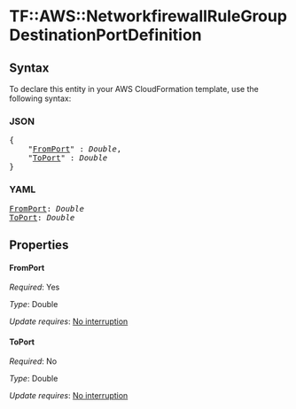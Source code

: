 # TF::AWS::NetworkfirewallRuleGroup DestinationPortDefinition

## Syntax

To declare this entity in your AWS CloudFormation template, use the following syntax:

### JSON

<pre>
{
    "<a href="#fromport" title="FromPort">FromPort</a>" : <i>Double</i>,
    "<a href="#toport" title="ToPort">ToPort</a>" : <i>Double</i>
}
</pre>

### YAML

<pre>
<a href="#fromport" title="FromPort">FromPort</a>: <i>Double</i>
<a href="#toport" title="ToPort">ToPort</a>: <i>Double</i>
</pre>

## Properties

#### FromPort

_Required_: Yes

_Type_: Double

_Update requires_: [No interruption](https://docs.aws.amazon.com/AWSCloudFormation/latest/UserGuide/using-cfn-updating-stacks-update-behaviors.html#update-no-interrupt)

#### ToPort

_Required_: No

_Type_: Double

_Update requires_: [No interruption](https://docs.aws.amazon.com/AWSCloudFormation/latest/UserGuide/using-cfn-updating-stacks-update-behaviors.html#update-no-interrupt)

